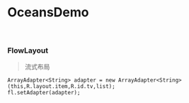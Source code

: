 # OceansDemo
 
### FlowLayout
>流式布局
```
ArrayAdapter<String> adapter = new ArrayAdapter<String>(this,R.layout.item,R.id.tv,list);
fl.setAdapter(adapter);
```
